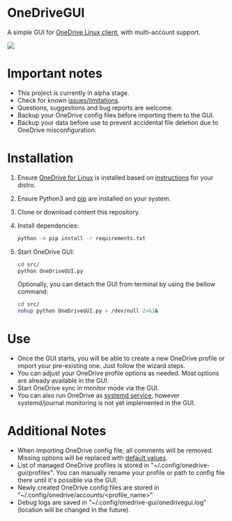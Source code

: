 # OneDriveGUI
A simple GUI for [OneDrive Linux client](https://github.com/abraunegg/onedrive), with multi-account support. 

<img src=https://user-images.githubusercontent.com/24818591/153468329-30f14b63-0500-40bd-8e34-5910fcea7e05.png>

# Important notes
- This project is currently in alpha stage.
- Check for known [issues/limitations](https://github.com/bpozdena/OneDriveGUI/issues). 
- Questions, suggestions and bug reports are welcome. 
- Backup your OneDrive config files before importing them to the GUI.
- Backup your data before use to prevent accidental file deletion due to OneDrive misconfiguration. 



# Installation
1) Ensure [OneDrive for Linux](https://abraunegg.github.io/) is installed based on [instructions](https://github.com/abraunegg/onedrive/blob/master/docs/INSTALL.md) for your distro. 
1) Ensure Python3 and [pip](https://pip.pypa.io/en/stable/installation/) are installed on your system. 
1) Clone or download content this repository.
1) Install dependencies:
	```sh
	python -m pip install -r requirements.txt
	```

1) Start OneDrive GUI:
	```sh
	cd src/
	python OneDriveGUI.py
	```

    Optionally, you can detach the GUI from terminal by using the bellow command:
    ```sh
	cd src/
    nohup python OneDriveGUI.py > /dev/null 2>&1&
    ```

# Use
- Once the GUI starts, you will be able to create a new OneDrive profile or import your pre-existing one. Just follow the wizard steps.
- You can adjust your OneDrive profile options as needed. Most options are already available in the GUI.
- Start OneDrive sync in monitor mode via the GUI. 
- You can also run OneDrive as [systemd service](https://github.com/abraunegg/onedrive/blob/master/docs/USAGE.md#running-onedrive-as-a-system-service), however systemd/journal monitoring is not yet implemented in the GUI. 


# Additional Notes
- When importing OneDrive config file, all comments will be removed. Missing options will be replaced with [default values](src/resources/default_config).
- List of managed OneDrive profiles is stored in "~/.config/onedrive-gui/profiles". You can manually rename your profile or path to config file there until it's possible via the GUI.
- Newly created OneDrive config files are stored in "~/.config/onedrive/accounts/<profile_name>"
- Debug logs are saved in "~/.config/onedrive-gui/onedrivegui.log" (location will be changed in the future).
